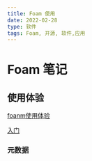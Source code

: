 ```yaml
---
title: Foam 使用
date: 2022-02-28
type: 软件
tags: Foam, 开源, 软件,应用
---
```


# Foam 笔记


## 使用体验

[foanm使用体验](https://sspai.com/post/70956)

[入门](https://zhuanlan.zhihu.com/p/178536985)

### 元数据

